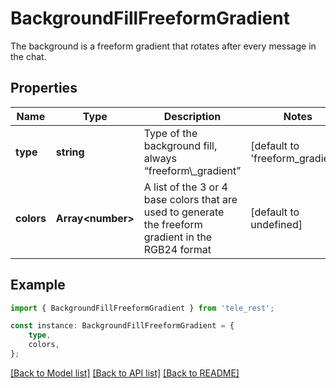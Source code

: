 # BackgroundFillFreeformGradient

The background is a freeform gradient that rotates after every message in the chat.

## Properties

Name | Type | Description | Notes
------------ | ------------- | ------------- | -------------
**type** | **string** | Type of the background fill, always “freeform\\_gradient” | [default to 'freeform_gradient']
**colors** | **Array&lt;number&gt;** | A list of the 3 or 4 base colors that are used to generate the freeform gradient in the RGB24 format | [default to undefined]

## Example

```typescript
import { BackgroundFillFreeformGradient } from 'tele_rest';

const instance: BackgroundFillFreeformGradient = {
    type,
    colors,
};
```

[[Back to Model list]](../README.md#documentation-for-models) [[Back to API list]](../README.md#documentation-for-api-endpoints) [[Back to README]](../README.md)
